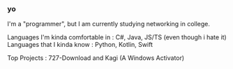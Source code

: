 ### yo

I'm a "programmer", but I am currently studying networking in college.<br>

Languages I'm kinda comfortable in : C#, Java, JS/TS (even though i hate it)<br>
Languages that I kinda know : Python, Kotlin, Swift

Top Projects : 727-Download and Kagi (A Windows Activator)<br>
